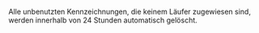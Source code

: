  Alle unbenutzten Kennzeichnungen, die keinem Läufer zugewiesen sind, werden innerhalb von 24 Stunden automatisch gelöscht.